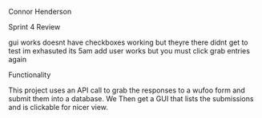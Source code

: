 Connor Henderson

Sprint 4 Review

gui works  doesnt have checkboxes working but theyre there didnt get to test im exhasuted its 5am add user works but you must click grab entries again

Functionality

This project uses an API call to grab the responses to a wufoo form and submit them into a database. We Then get a GUI
that lists the submissions and is clickable for  nicer view.